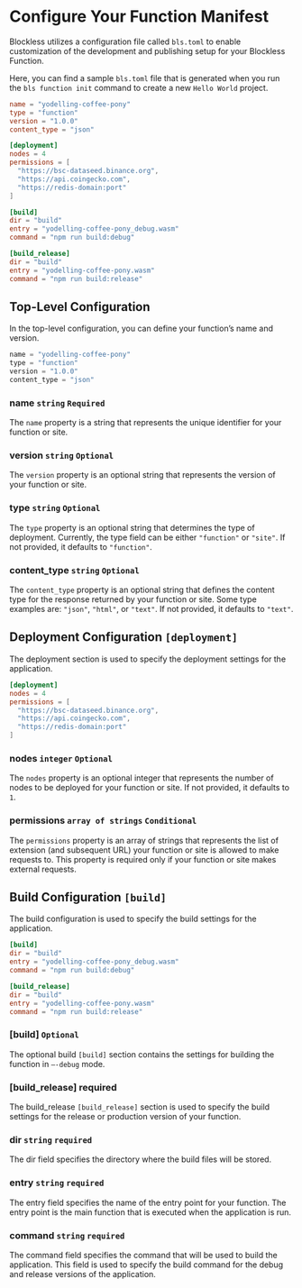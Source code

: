 # Configure Your Function Manifest

Blockless utilizes a configuration file called `bls.toml` to enable customization of the development and publishing setup for your Blockless Function.

Here, you can find a sample `bls.toml` file that is generated when you run the `bls function init` command to create a new `Hello World` project.

```toml
name = "yodelling-coffee-pony"
type = "function"
version = "1.0.0"
content_type = "json"

[deployment]
nodes = 4 
permissions = [
  "https://bsc-dataseed.binance.org",
  "https://api.coingecko.com",
  "https://redis-domain:port"
]

[build]
dir = "build"
entry = "yodelling-coffee-pony_debug.wasm"
command = "npm run build:debug"

[build_release]
dir = "build"
entry = "yodelling-coffee-pony.wasm"
command = "npm run build:release"
```

## Top-Level Configuration

In the top-level configuration, you can define your function’s name and version.

```jsx
name = "yodelling-coffee-pony"
type = "function"
version = "1.0.0"
content_type = "json"
```

### name `string`  `Required`

The `name` property is a string that represents the unique identifier for your function or site.

### version `string`  `Optional`

The `version` property is an optional string that represents the version of your function or site.

### type `string`  `Optional`

The `type` property is an optional string that determines the type of deployment. Currently, the type field can be either `"function"` or `"site"`. If not provided, it defaults to `"function"`.

### content_type `string`  `Optional`

The `content_type` property is an optional string that defines the content type for the response returned by your function or site. Some type examples are: `"json"`, `"html"`, or `"text"`. If not provided, it defaults to `"text"`.

## Deployment Configuration `[deployment]`

The deployment section is used to specify the deployment settings for the application.

```toml
[deployment]
nodes = 4 
permissions = [
  "https://bsc-dataseed.binance.org",
  "https://api.coingecko.com",
  "https://redis-domain:port"
]
```

### nodes `integer` `Optional`

The `nodes` property is an optional integer that represents the number of nodes to be deployed for your function or site. If not provided, it defaults to `1`.

### permissions `array of strings` `Conditional`

The `permissions` property is an array of strings that represents the list of extension (and subsequent URL) your function or site is allowed to make requests to. This property is required only if your function or site makes external requests.

## Build Configuration `[build]`

The build configuration is used to specify the build settings for the application.

```toml
[build]
dir = "build"
entry = "yodelling-coffee-pony_debug.wasm"
command = "npm run build:debug"

[build_release]
dir = "build"
entry = "yodelling-coffee-pony.wasm"
command = "npm run build:release"
```

### [build] `Optional`

The optional build `[build]` section contains the settings for building the function in `—-debug` mode.

### [build_release] required

The build_release `[build_release]` section is used to specify the build settings for the release or production version of your function.

### dir `string` `required`

The dir field specifies the directory where the build files will be stored.

### entry `string` `required`

The entry field specifies the name of the entry point for your function. The entry point is the main function that is executed when the application is run.

### command `string` `required`

The command field specifies the command that will be used to build the application. This field is used to specify the build command for the debug and release versions of the application.